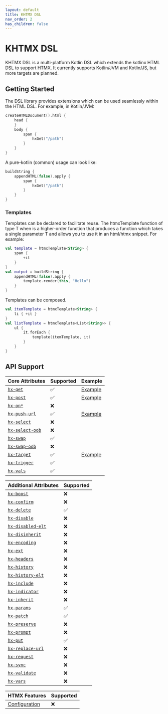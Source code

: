 ```yaml
---
layout: default
title: KHTMX DSL
nav_order: 2
has_children: false
---
```


# KHTMX DSL

KHTMX DSL is a multi-platform Kotlin DSL which extends the kotlinx HTML DSL to support HTMX. It currently supports Kotlin/JVM and Kotlin/JS, but more targets are planned.

## Getting Started
The DSL library provides extensions which can be used seamlessly within the HTML DSL. For example, in Kotlin/JVM:
```kotlin
createHTMLDocument().html {  
    head {  
    }    
    body {  
        span {
            hxGet("/path")
        }
    }  
}
```

A pure-kotlin (common) usage can look like:
```kotlin
buildString {  
    appendHTML(false).apply {  
        span {  
            hxGet("/path")  
        }  
    }
}
```

### Templates

Templates can be declared to facilitate reuse. The htmxTemplate function of type T when is a higher-order function that produces a function which takes a single parameter T and allows you to use it in an html/htmx snippet. For example:

```kotlin
val template = htmxTemplate<String> {  
    span {  
        +it  
    }
}  
val output = buildString {  
    appendHTML(false).apply {  
        template.render(this, "Hello")  
    }  
}
```

Templates can be composed.

```kotlin
val itemTemplate = htmxTemplate<String> {
    li { +it }
}
val listTemplate = htmxTemplate<List<String>> {
    ul {
        it.forEach {
            template(itemTemplate, it)
        }
    }
}
```

## API Support

| Core Attributes                                               | Supported | Example                                                                                                                                     |
| ------------------------------------------------------------- | --------- | ------------------------------------------------------------------------------------------------------------------------------------------- |
| [`hx-get`](https://htmx.org/attributes/hx-get/)               | ✅         | [Example](https://github.com/wakingrufus/khtmx/blob/main/khtmx-dsl/src/commonTest/kotlin/com/github/wakingrufus/htmx/exemplar/HxGet.kt)     |
| [`hx-post`](https://htmx.org/attributes/hx-post/)             | ✅         | [Example](https://github.com/wakingrufus/khtmx/blob/main/khtmx-dsl/src/commonTest/kotlin/com/github/wakingrufus/htmx/exemplar/HxPost.kt)    |
| [`hx-on*`](https://htmx.org/attributes/hx-on/)                | ❌         |                                                                                                                                             |
| [`hx-push-url`](https://htmx.org/attributes/hx-push-url/)     | ✅         | [Example](https://github.com/wakingrufus/khtmx/blob/main/khtmx-dsl/src/commonTest/kotlin/com/github/wakingrufus/htmx/exemplar/HxPushUrl.kt) |
| [`hx-select`](https://htmx.org/attributes/hx-select/)         | ❌         |                                                                                                                                             |
| [`hx-select-oob`](https://htmx.org/attributes/hx-select-oob/) | ❌         |                                                                                                                                             |
| [`hx-swap`](https://htmx.org/attributes/hx-swap/)             | ✅         |                                                                                                                                             |
| [`hx-swap-oob`](https://htmx.org/attributes/hx-swap-oob/)     | ❌         |                                                                                                                                             |
| [`hx-target`](https://htmx.org/attributes/hx-target/)         | ✅         | [Example](https://github.com/wakingrufus/khtmx/blob/main/khtmx-dsl/src/commonTest/kotlin/com/github/wakingrufus/htmx/exemplar/HxTarget.kt)  |
| [`hx-trigger`](https://htmx.org/attributes/hx-trigger/)       | ✅         |                                                                                                                                             |
| [`hx-vals`](https://htmx.org/attributes/hx-vals/)             | ✅         |                                                                                                                                             |

| Additional Attributes                                              | Supported  |
|--------------------------------------------------------------------|------------|
| [`hx-boost`](https://htmx.org/attributes/hx-boost/)                | ❌          |
| [`hx-confirm`](https://htmx.org/attributes/hx-confirm/)            | ❌          |
| [`hx-delete`](https://htmx.org/attributes/hx-delete/)              | ✅          |
| [`hx-disable`](https://htmx.org/attributes/hx-disable/)            | ❌          |
| [`hx-disabled-elt`](https://htmx.org/attributes/hx-disabled-elt/)  | ❌          |
| [`hx-disinherit`](https://htmx.org/attributes/hx-disinherit/)      | ❌          |
| [`hx-encoding`](https://htmx.org/attributes/hx-encoding/)          | ❌          |
| [`hx-ext`](https://htmx.org/attributes/hx-ext/)                    | ❌          |
| [`hx-headers`](https://htmx.org/attributes/hx-headers/)            | ❌          |
| [`hx-history`](https://htmx.org/attributes/hx-history/)            | ❌          |
| [`hx-history-elt`](https://htmx.org/attributes/hx-history-elt/)    | ❌          |
| [`hx-include`](https://htmx.org/attributes/hx-include/)            | ❌          |
| [`hx-indicator`](https://htmx.org/attributes/hx-indicator/)        | ❌          |
| [`hx-inherit`](https://htmx.org/attributes/hx-inherit/)            | ❌          |
| [`hx-params`](https://htmx.org/attributes/hx-params/)              | ✅          |
| [`hx-patch`](https://htmx.org/attributes/hx-patch/)                | ✅          |
| [`hx-preserve`](https://htmx.org/attributes/hx-preserve/)          | ❌          |
| [`hx-prompt`](https://htmx.org/attributes/hx-prompt/)              | ❌          |
| [`hx-put`](https://htmx.org/attributes/hx-put/)                    | ✅          |
| [`hx-replace-url`](https://htmx.org/attributes/hx-replace-url/)    | ❌          |
| [`hx-request`](https://htmx.org/attributes/hx-request/)            | ❌          |
| [`hx-sync`](https://htmx.org/attributes/hx-sync/)                  | ❌          |
| [`hx-validate`](https://htmx.org/attributes/hx-validate/)          | ❌          |
| [`hx-vars`](https://htmx.org/attributes/hx-vars/)                  | ❌          |

| HTMX Features                                       | Supported  |
|-----------------------------------------------------|------------|
| [Configuration](https://htmx.org/reference/#config) | ❌          |